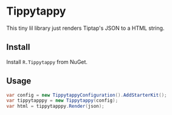 # Tippytappy

This tiny lil library just renders Tiptap's JSON to a HTML string.

## Install

Install `R.Tippytappy` from NuGet.

## Usage

```csharp
var config = new TippytappyConfiguration().AddStarterKit();
var tippytapppy = new Tippytappy(config);
var html = tippytapppy.Render(json);
```
